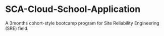 # SCA-Cloud-School-Application
 A 3months cohort-style bootcamp program for Site Reliability Engineering (SRE) field.
